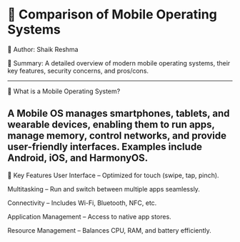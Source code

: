 # 📱 Comparison of Mobile Operating Systems

📄 Author: Shaik Reshma 

📘 Summary: A detailed overview of modern mobile operating systems, their key features, security concerns, and pros/cons.
________________________________________________________________________________________________________________________________________________________________________________________________________________
🧠 What is a Mobile Operating System?

A Mobile OS manages smartphones, tablets, and wearable devices, enabling them to run apps, manage memory, control networks, and provide user-friendly interfaces. Examples include Android, iOS, and HarmonyOS.
----------------------------------------------------------------------------------------------------------------------------------------------------------------------------------------------------------------
🔑 Key Features
User Interface – Optimized for touch (swipe, tap, pinch).

Multitasking – Run and switch between multiple apps seamlessly.

Connectivity – Includes Wi-Fi, Bluetooth, NFC, etc.

Application Management – Access to native app stores.

Resource Management – Balances CPU, RAM, and battery efficiently.

